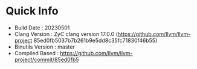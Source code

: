 # Quick Info
* Build Date : 20230501
* Clang Version : ZyC clang version 17.0.0 (https://github.com/llvm/llvm-project 85ed0fb5037b7b261b9e5dd8c35fc71830f46b55)
* Binutils Version : master
* Compiled Based : https://github.com/llvm/llvm-project/commit/85ed0fb5

